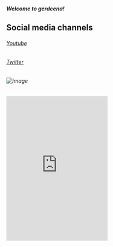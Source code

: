 ##### Welcome to gerdcena!

## Social media channels
###### <a href="https://www.youtube.com/@g3rdd">Youtube</a>
###### <a href="https://x.com/GerdWasTaken">Twitter</a>
###### ![image](https://github.com/user-attachments/assets/145a8ea6-0a89-40c6-84fe-53894664b2fc)

<iframe src="https://www.guilded.gg/canvas_index.html?route=%2Fcanvas%2Fembed%2Fteamcard%2FE9Meko3E" width="268" height="380" frameborder="0" scrolling="no"></iframe>
<script src="https://apis.google.com/js/platform.js"></script>

<div class="g-ytsubscribe" data-channel="GoogleDevelopers" data-layout="default" data-count="default"></div>

